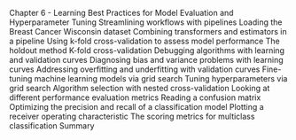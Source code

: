 
Chapter 6 - Learning Best Practices for Model Evaluation and Hyperparameter Tuning
Streamlining workflows with pipelines
Loading the Breast Cancer Wisconsin dataset
Combining transformers and estimators in a pipeline
Using k-fold cross-validation to assess model performance
The holdout method
K-fold cross-validation
Debugging algorithms with learning and validation curves
Diagnosing bias and variance problems with learning curves
Addressing overfitting and underfitting with validation curves
Fine-tuning machine learning models via grid search
Tuning hyperparameters via grid search
Algorithm selection with nested cross-validation
Looking at different performance evaluation metrics
Reading a confusion matrix
Optimizing the precision and recall of a classification model
Plotting a receiver operating characteristic
The scoring metrics for multiclass classification
Summary